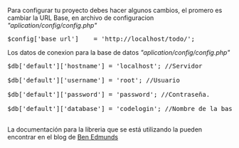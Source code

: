<p>Para configurar tu proyecto debes hacer algunos cambios, el promero es cambiar la URL Base, en archivo de configuracion <i>"aplication/config/config.php"</i></p>
<pre>$config['base_url']	= 'http://localhost/todo/';</pre>

<p>Los datos de conexion para la base de datos <i>"aplication/config/config.php"</i> </p>
<pre>
$db['default']['hostname'] = 'localhost'; //Servidor<br>
$db['default']['username'] = 'root'; //Usuario<br>
$db['default']['password'] = 'password'; //Contraseña.<br>
$db['default']['database'] = 'codelogin'; //Nombre de la base de datos.<br>
</pre>

<p>La documentación para la libreria que se está utilizando la pueden encontrar en el blog de <a href="http://benedmunds.com/ion_auth/">Ben Edmunds</a></p>
